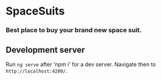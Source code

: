 # SpaceSuits
### Best place to buy your brand new space suit.

## Development server

Run `ng serve`  after 'npm i' for a dev server. Navigate then to `http://localhost:4200/`.




